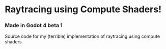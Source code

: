 # Raytracing using Compute Shaders!

### Made in Godot 4 beta 1

Source code for my (terrible) implementation of raytracing using compute shaders
